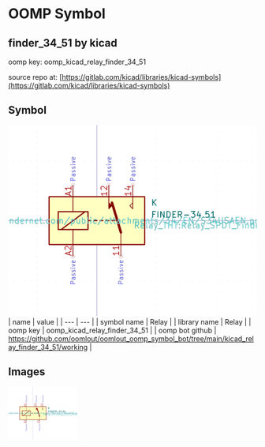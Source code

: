 # OOMP Symbol  
## finder_34_51  by kicad  
  
oomp key: oomp_kicad_relay_finder_34_51  
  
source repo at: [https://gitlab.com/kicad/libraries/kicad-symbols](https://gitlab.com/kicad/libraries/kicad-symbols)  
## Symbol  
  
[![working.png](working_600.png)](working.png)  
| name | value | 
| --- | --- | 
| symbol name | Relay | 
| library name | Relay | 
| oomp key | oomp_kicad_relay_finder_34_51 | 
| oomp bot github | https://github.com/oomlout/oomlout_oomp_symbol_bot/tree/main/kicad_relay_finder_34_51/working | 
## Images  
  
[![working.png](working_140.png)](working.png)  
